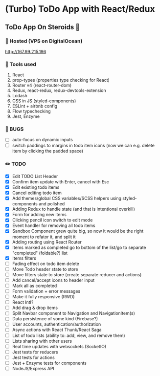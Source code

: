 # (Turbo) ToDo App with React/Redux

## ToDo App On Steroids :syringe:

### :tada: Hosted (VPS on DigitalOcean)

http://167.99.215.196

### :wrench: Tools used

1. React
2. prop-types (properties type checking for React)
3. Router v4 (react-router-dom)
4. Redux, react-redux, redux-devtools-extension
5. Lodash
6. CSS in JS (styled-components)
7. ESLint + airbnb config
8. Flow typechecking
9. Jest, Enzyme

### :bug: BUGS

* [ ] auto-focus on dynamic inputs
* [ ] switch paddings to margins in todo item icons (now we can e.g. delete item by clicking the padded space)

### :pencil2: TODO

* [x] Edit TODO List Header
* [x] Confirm item update with Enter, cancel with Esc
* [x] Edit existing todo items
* [x] Cancel editing todo item
* [x] Add themes/global CSS variables/SCSS helpers using styled-components and polished
* [x] Adding Redux to handle state (and that is intentional overkill)
* [x] Form for adding new items
* [x] Clicking pencil icon switch to edit mode
* [x] Event handler for removing all todo items
* [x] Sandbox Component grew quite big, so now it would be the right moment to refator it, and split it
* [x] Adding routing using React Router
* [x] Items marked as completed go to bottom of the list/go to separate "completed" (foldable?) list
* [x] Items filters
* [ ] Fading effect on todo item delete
* [ ] Move Todo header state to store
* [ ] Move filters state to store (create separate reducer and actions)
* [ ] Add cancel/accept icons to header input
* [ ] Mark all as completed
* [ ] Form validation + error messages
* [ ] Make it fully responsive (RWD)
* [ ] React Intl?
* [ ] Add drag & drop items
* [ ] Split Navbar component to Navigation and NavigationItem(s)
* [ ] Data persistence of some kind (Firebase?)
* [ ] User accounts, authentication/authorization
* [ ] Async actions with React Thunk/React Saga
* [ ] List of todo lists (ability to: add, view, and remove them)
* [ ] Lists sharing with other users
* [ ] Real time updates with websockets (SocketIO)
* [ ] Jest tests for reducers
* [ ] Jest tests for actions
* [ ] Jest + Enzyme tests for components
* [ ] NodeJS/Express API
